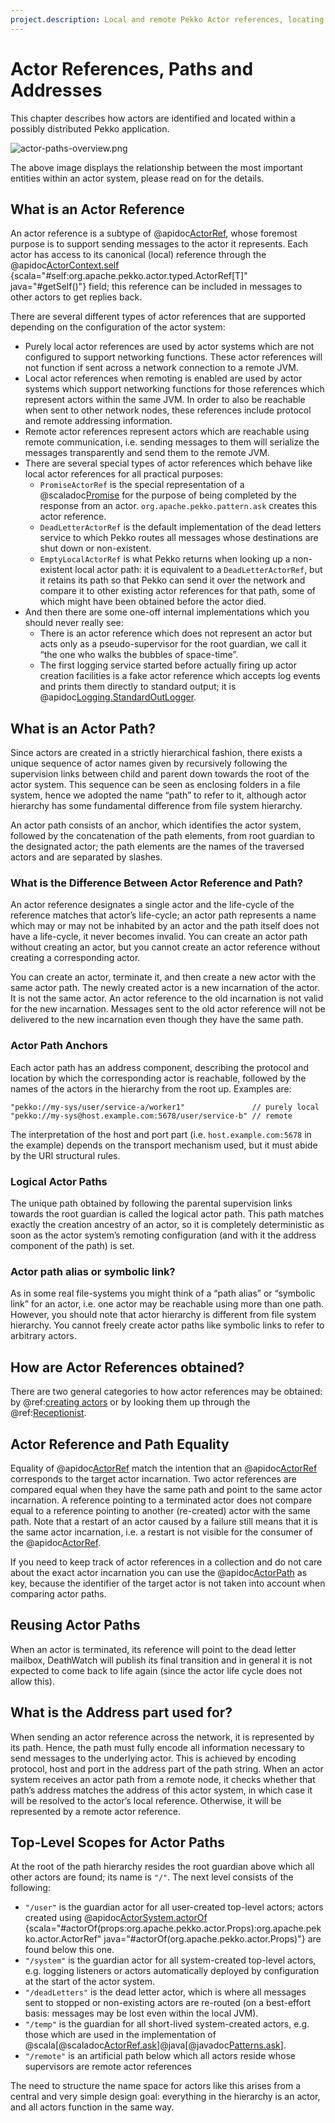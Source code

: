 ```yaml
---
project.description: Local and remote Pekko Actor references, locating Actors, Actor paths and addresses.
---
```

# Actor References, Paths and Addresses

This chapter describes how actors are identified and located within a possibly
distributed Pekko application. 

![actor-paths-overview.png](../images/actor-paths-overview.png)

The above image displays the relationship between the most important entities
within an actor system, please read on for the details.

## What is an Actor Reference

An actor reference is a subtype of @apidoc[ActorRef](typed.ActorRef), whose foremost purpose is
to support sending messages to the actor it represents. Each actor has access
to its canonical (local) reference through the @apidoc[ActorContext.self](typed.*.ActorContext) {scala="#self:org.apache.pekko.actor.typed.ActorRef[T]" java="#getSelf()"} field; this
reference can be included in messages to other actors to get replies back.

There are several different types of actor references that are supported
depending on the configuration of the actor system:

 * Purely local actor references are used by actor systems which are not
configured to support networking functions. These actor references will not
function if sent across a network connection to a remote JVM.
 * Local actor references when remoting is enabled are used by actor systems
which support networking functions for those references which represent
actors within the same JVM. In order to also be reachable when sent to
other network nodes, these references include protocol and remote addressing
information.
 * Remote actor references represent actors which are reachable using remote
communication, i.e. sending messages to them will serialize the messages
transparently and send them to the remote JVM.
 * There are several special types of actor references which behave like local
actor references for all practical purposes:
    * `PromiseActorRef` is the special representation of a @scaladoc[Promise](scala.concurrent.Promise)
for the purpose of being completed by the response from an actor.
`org.apache.pekko.pattern.ask` creates this actor reference.
    * `DeadLetterActorRef` is the default implementation of the dead
letters service to which Pekko routes all messages whose destinations
are shut down or non-existent.
    * `EmptyLocalActorRef` is what Pekko returns when looking up a
non-existent local actor path: it is equivalent to a
`DeadLetterActorRef`, but it retains its path so that Pekko can send
it over the network and compare it to other existing actor references for
that path, some of which might have been obtained before the actor died.
 * And then there are some one-off internal implementations which you should
never really see:
    * There is an actor reference which does not represent an actor but acts only
as a pseudo-supervisor for the root guardian, we call it “the one who walks
the bubbles of space-time”.
    * The first logging service started before actually firing up actor creation
facilities is a fake actor reference which accepts log events and prints
them directly to standard output; it is @apidoc[Logging.StandardOutLogger](Logging.StandardOutLogger).

## What is an Actor Path?

Since actors are created in a strictly hierarchical fashion, there exists a
unique sequence of actor names given by recursively following the supervision
links between child and parent down towards the root of the actor system. This
sequence can be seen as enclosing folders in a file system, hence we adopted
the name “path” to refer to it, although actor hierarchy has some fundamental difference from file system hierarchy.

An actor path consists of an anchor, which identifies the actor system,
followed by the concatenation of the path elements, from root guardian to the
designated actor; the path elements are the names of the traversed actors and
are separated by slashes.

### What is the Difference Between Actor Reference and Path?

An actor reference designates a single actor and the life-cycle of the reference
matches that actor’s life-cycle; an actor path represents a name which may or
may not be inhabited by an actor and the path itself does not have a life-cycle,
it never becomes invalid. You can create an actor path without creating an actor,
but you cannot create an actor reference without creating a corresponding actor.

You can create an actor, terminate it, and then create a new actor with the same
actor path. The newly created actor is a new incarnation of the actor. It is not
the same actor. An actor reference to the old incarnation is not valid for the new
incarnation. Messages sent to the old actor reference will not be delivered
to the new incarnation even though they have the same path.

### Actor Path Anchors

Each actor path has an address component, describing the protocol and location
by which the corresponding actor is reachable, followed by the names of the
actors in the hierarchy from the root up. Examples are:

```
"pekko://my-sys/user/service-a/worker1"               // purely local
"pekko://my-sys@host.example.com:5678/user/service-b" // remote
```

The interpretation of the host and port part (i.e. `host.example.com:5678` in the example)
depends on the transport mechanism used, but it must abide by the URI structural rules.

### Logical Actor Paths

The unique path obtained by following the parental supervision links towards
the root guardian is called the logical actor path. This path matches exactly
the creation ancestry of an actor, so it is completely deterministic as soon as
the actor system’s remoting configuration (and with it the address component of
the path) is set.

### Actor path alias or symbolic link?

As in some real file-systems you might think of a “path alias” or “symbolic link” for an actor,
i.e. one actor may be reachable using more than one path.
However, you should note that actor hierarchy is different from file system hierarchy.
You cannot freely create actor paths like symbolic links to refer to arbitrary actors.

## How are Actor References obtained?

There are two general categories to how actor references may be obtained: by
@ref:[creating actors](../typed/actor-lifecycle.md#creating-actors) or by looking them up through the @ref:[Receptionist](../typed/actor-discovery.md#receptionist).

## Actor Reference and Path Equality

Equality of @apidoc[ActorRef](typed.ActorRef) match the intention that an @apidoc[ActorRef](typed.ActorRef) corresponds to
the target actor incarnation. Two actor references are compared equal when they have
the same path and point to the same actor incarnation. A reference pointing to a
terminated actor does not compare equal to a reference pointing to another (re-created)
actor with the same path. Note that a restart of an actor caused by a failure still
means that it is the same actor incarnation, i.e. a restart is not visible for the
consumer of the @apidoc[ActorRef](typed.ActorRef).

If you need to keep track of actor references in a collection and do not care about
the exact actor incarnation you can use the @apidoc[ActorPath](ActorPath) as key, because the identifier
of the target actor is not taken into account when comparing actor paths.

## Reusing Actor Paths

When an actor is terminated, its reference will point to the dead letter mailbox,
DeathWatch will publish its final transition and in general it is not expected
to come back to life again (since the actor life cycle does not allow this).

## What is the Address part used for?

When sending an actor reference across the network, it is represented by its
path. Hence, the path must fully encode all information necessary to send
messages to the underlying actor. This is achieved by encoding protocol, host
and port in the address part of the path string. When an actor system receives
an actor path from a remote node, it checks whether that path’s address matches
the address of this actor system, in which case it will be resolved to the
actor’s local reference. Otherwise, it will be represented by a remote actor
reference.

<a id="toplevel-paths"></a>
## Top-Level Scopes for Actor Paths

At the root of the path hierarchy resides the root guardian above which all
other actors are found; its name is `"/"`. The next level consists of the
following:

 * `"/user"` is the guardian actor for all user-created top-level actors;
actors created using @apidoc[ActorSystem.actorOf](ActorRefFactory) {scala="#actorOf(props:org.apache.pekko.actor.Props):org.apache.pekko.actor.ActorRef" java="#actorOf(org.apache.pekko.actor.Props)"} are found below this one.
 * `"/system"` is the guardian actor for all system-created top-level actors,
e.g. logging listeners or actors automatically deployed by configuration at
the start of the actor system.
 * `"/deadLetters"` is the dead letter actor, which is where all messages sent to
stopped or non-existing actors are re-routed (on a best-effort basis: messages
may be lost even within the local JVM).
 * `"/temp"` is the guardian for all short-lived system-created actors, e.g.
those which are used in the implementation of @scala[@scaladoc[ActorRef.ask](pekko.pattern.AskableActorRef#ask(message:Any)(implicittimeout:org.apache.pekko.util.Timeout,implicitsender:org.apache.pekko.actor.ActorRef):scala.concurrent.Future[Any])]@java[@javadoc[Patterns.ask](pekko.pattern.Patterns#ask(org.apache.pekko.actor.ActorRef,java.lang.Object,java.time.Duration))].
 * `"/remote"` is an artificial path below which all actors reside whose
supervisors are remote actor references

The need to structure the name space for actors like this arises from a central
and very simple design goal: everything in the hierarchy is an actor, and all
actors function in the same way. 
